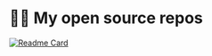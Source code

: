 <!--
**vinayver198/vinayver198** is a ✨ _special_ ✨ repository because its `README.md` (this file) appears on your GitHub profile.

Here are some ideas to get you started:

- 🔭 I’m currently working on ...
- 🌱 I’m currently learning ...
- 👯 I’m looking to collaborate on ...
- 🤔 I’m looking for help with ...
- 💬 Ask me about ...
- 📫 How to reach me: ...
- 😄 Pronouns: ...
- ⚡ Fun fact: ...
-->
# 🧑‍💻 My open source repos

[![Readme Card](https://github-readme-stats.vercel.app/api/pin/?username=vinayver198&repo=PointNet-TF-2.0&theme=radical)](https://github.com/vinayver198/PointNet-TF-2.0.git)
